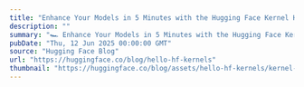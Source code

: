 ```yaml
---
title: "Enhance Your Models in 5 Minutes with the Hugging Face Kernel Hub"
description: ""
summary: "🏎️ Enhance Your Models in 5 Minutes with the Hugging Face Kernel Hub Boost your model performance wi..."
pubDate: "Thu, 12 Jun 2025 00:00:00 GMT"
source: "Hugging Face Blog"
url: "https://huggingface.co/blog/hello-hf-kernels"
thumbnail: "https://huggingface.co/blog/assets/hello-hf-kernels/kernel-hub-five-mins-short.png"
---
```



